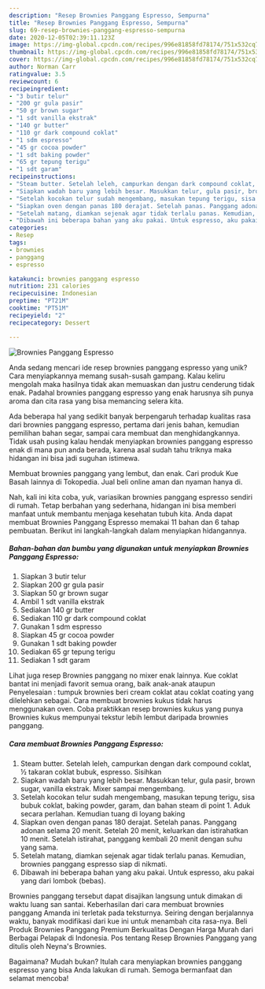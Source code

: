 ```yaml
---
description: "Resep Brownies Panggang Espresso, Sempurna"
title: "Resep Brownies Panggang Espresso, Sempurna"
slug: 69-resep-brownies-panggang-espresso-sempurna
date: 2020-12-05T02:39:11.123Z
image: https://img-global.cpcdn.com/recipes/996e81858fd78174/751x532cq70/brownies-panggang-espresso-foto-resep-utama.jpg
thumbnail: https://img-global.cpcdn.com/recipes/996e81858fd78174/751x532cq70/brownies-panggang-espresso-foto-resep-utama.jpg
cover: https://img-global.cpcdn.com/recipes/996e81858fd78174/751x532cq70/brownies-panggang-espresso-foto-resep-utama.jpg
author: Norman Carr
ratingvalue: 3.5
reviewcount: 6
recipeingredient:
- "3 butir telur"
- "200 gr gula pasir"
- "50 gr brown sugar"
- "1 sdt vanilla ekstrak"
- "140 gr butter"
- "110 gr dark compound coklat"
- "1 sdm espresso"
- "45 gr cocoa powder"
- "1 sdt baking powder"
- "65 gr tepung terigu"
- "1 sdt garam"
recipeinstructions:
- "Steam butter. Setelah leleh, campurkan dengan dark compound coklat, ½ takaran coklat bubuk, espresso. Sisihkan"
- "Siapkan wadah baru yang lebih besar. Masukkan telur, gula pasir, brown sugar, vanilla ekstrak. Mixer sampai mengembang."
- "Setelah kocokan telur sudah mengembang, masukan tepung terigu, sisa bubuk coklat, baking powder, garam, dan bahan steam di point 1. Aduk secara perlahan. Kemudian tuang di loyang baking"
- "Siapkan oven dengan panas 180 derajat. Setelah panas. Panggang adonan selama 20 menit. Setelah 20 menit, keluarkan dan istirahatkan 10 menit. Setelah istirahat, panggang kembali 20 menit dengan suhu yang sama."
- "Setelah matang, diamkan sejenak agar tidak terlalu panas. Kemudian, brownies panggang espresso siap di nikmati."
- "Dibawah ini beberapa bahan yang aku pakai. Untuk espresso, aku pakai yang dari lombok (bebas)."
categories:
- Resep
tags:
- brownies
- panggang
- espresso

katakunci: brownies panggang espresso 
nutrition: 231 calories
recipecuisine: Indonesian
preptime: "PT21M"
cooktime: "PT51M"
recipeyield: "2"
recipecategory: Dessert

---
```



![Brownies Panggang Espresso](https://img-global.cpcdn.com/recipes/996e81858fd78174/751x532cq70/brownies-panggang-espresso-foto-resep-utama.jpg)

Anda sedang mencari ide resep brownies panggang espresso yang unik? Cara menyiapkannya memang susah-susah gampang. Kalau keliru mengolah maka hasilnya tidak akan memuaskan dan justru cenderung tidak enak. Padahal brownies panggang espresso yang enak harusnya sih punya aroma dan cita rasa yang bisa memancing selera kita.

Ada beberapa hal yang sedikit banyak berpengaruh terhadap kualitas rasa dari brownies panggang espresso, pertama dari jenis bahan, kemudian pemilihan bahan segar, sampai cara membuat dan menghidangkannya. Tidak usah pusing kalau hendak menyiapkan brownies panggang espresso enak di mana pun anda berada, karena asal sudah tahu triknya maka hidangan ini bisa jadi suguhan istimewa.

Membuat brownies panggang yang lembut, dan enak. Cari produk Kue Basah lainnya di Tokopedia. Jual beli online aman dan nyaman hanya di.


Nah, kali ini kita coba, yuk, variasikan brownies panggang espresso sendiri di rumah. Tetap berbahan yang sederhana, hidangan ini bisa memberi manfaat untuk membantu menjaga kesehatan tubuh kita. Anda dapat membuat Brownies Panggang Espresso memakai 11 bahan dan 6 tahap pembuatan. Berikut ini langkah-langkah dalam menyiapkan hidangannya.

<!--inarticleads1-->

##### Bahan-bahan dan bumbu yang digunakan untuk menyiapkan Brownies Panggang Espresso:

1. Siapkan 3 butir telur
1. Siapkan 200 gr gula pasir
1. Siapkan 50 gr brown sugar
1. Ambil 1 sdt vanilla ekstrak
1. Sediakan 140 gr butter
1. Sediakan 110 gr dark compound coklat
1. Gunakan 1 sdm espresso
1. Siapkan 45 gr cocoa powder
1. Gunakan 1 sdt baking powder
1. Sediakan 65 gr tepung terigu
1. Sediakan 1 sdt garam


Lihat juga resep Brownies panggang no mixer enak lainnya. Kue coklat bantat ini menjadi favorit semua orang, baik anak-anak ataupun Penyelesaian : tumpuk brownies beri cream coklat atau coklat coating yang dilelehkan sebagai. Cara membuat brownies kukus tidak harus menggunakan oven. Coba praktikkan resep brownies kukus yang punya Brownies kukus mempunyai tekstur lebih lembut daripada brownies panggang. 

<!--inarticleads2-->

##### Cara membuat Brownies Panggang Espresso:

1. Steam butter. Setelah leleh, campurkan dengan dark compound coklat, ½ takaran coklat bubuk, espresso. Sisihkan
1. Siapkan wadah baru yang lebih besar. Masukkan telur, gula pasir, brown sugar, vanilla ekstrak. Mixer sampai mengembang.
1. Setelah kocokan telur sudah mengembang, masukan tepung terigu, sisa bubuk coklat, baking powder, garam, dan bahan steam di point 1. Aduk secara perlahan. Kemudian tuang di loyang baking
1. Siapkan oven dengan panas 180 derajat. Setelah panas. Panggang adonan selama 20 menit. Setelah 20 menit, keluarkan dan istirahatkan 10 menit. Setelah istirahat, panggang kembali 20 menit dengan suhu yang sama.
1. Setelah matang, diamkan sejenak agar tidak terlalu panas. Kemudian, brownies panggang espresso siap di nikmati.
1. Dibawah ini beberapa bahan yang aku pakai. Untuk espresso, aku pakai yang dari lombok (bebas).


Brownies panggang tersebut dapat disajikan langsung untuk dimakan di waktu luang san santai. Keberhasilan dari cara membuat brownies panggang Amanda ini terletak pada teksturnya. Seiring dengan berjalannya waktu, banyak modifikasi dari kue ini untuk menambah cita rasa-nya. Beli Produk Brownies Panggang Premium Berkualitas Dengan Harga Murah dari Berbagai Pelapak di Indonesia. Pos tentang Resep Brownies Panggang yang ditulis oleh Neyna&#39;s Brownies. 

Bagaimana? Mudah bukan? Itulah cara menyiapkan brownies panggang espresso yang bisa Anda lakukan di rumah. Semoga bermanfaat dan selamat mencoba!
